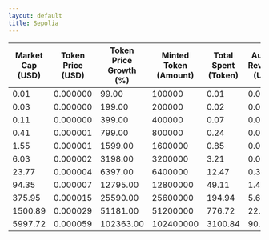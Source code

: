 ```yaml
---
layout: default
title: Sepolia
---
```

| Market Cap (USD) | Token Price (USD) | Token Price Growth (%) | Minted Token (Amount) | Total Spent (Token) | Author Revenue (USD) | Platform Mint Fee (USD) |
|------------------|-------------------|------------------------|-----------------------|--------------------|-------------------------|-------------------------|
| 0.01 | 0.000000 | 99.00 | 100000 | 0.01 | 0.00 | 0.00 |
| 0.03 | 0.000000 | 199.00 | 200000 | 0.02 | 0.00 | 0.00 |
| 0.11 | 0.000000 | 399.00 | 400000 | 0.07 | 0.00 | 0.00 |
| 0.41 | 0.000001 | 799.00 | 800000 | 0.24 | 0.01 | 0.00 |
| 1.55 | 0.000001 | 1599.00 | 1600000 | 0.85 | 0.02 | 0.00 |
| 6.03 | 0.000002 | 3198.00 | 3200000 | 3.21 | 0.09 | 0.01 |
| 23.77 | 0.000004 | 6397.00 | 6400000 | 12.47 | 0.36 | 0.04 |
| 94.35 | 0.000007 | 12795.00 | 12800000 | 49.11 | 1.43 | 0.14 |
| 375.95 | 0.000015 | 25590.00 | 25600000 | 194.94 | 5.66 | 0.57 |
| 1500.89 | 0.000029 | 51181.00 | 51200000 | 776.72 | 22.56 | 2.26 |
| 5997.72 | 0.000059 | 102363.00 | 102400000 | 3100.84 | 90.05 | 9.01 |

